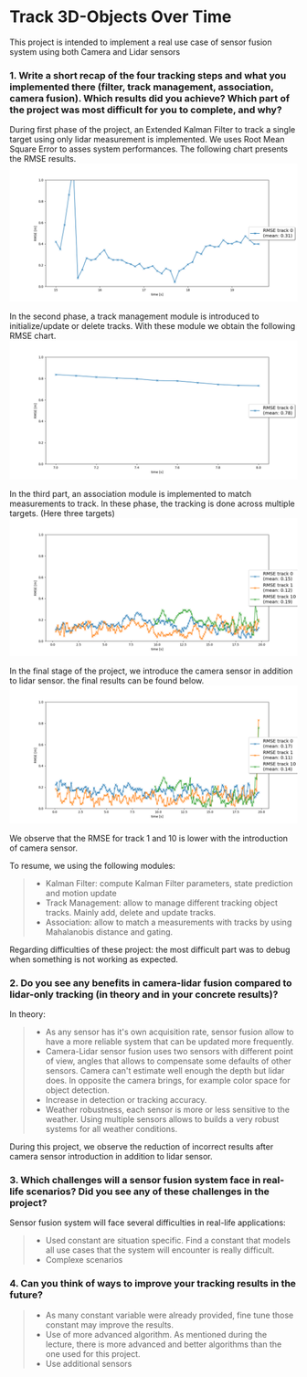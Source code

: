 # Track 3D-Objects Over Time

This project is intended to implement a real use case of sensor fusion system using both Camera and Lidar sensors

### 1. Write a short recap of the four tracking steps and what you implemented there (filter, track management, association, camera fusion). Which results did you achieve? Which part of the project was most difficult for you to complete, and why?

During first phase of the project, an Extended Kalman Filter to track a single target using only lidar measurement is implemented. We uses Root Mean Square Error to asses system performances. The following chart presents the RMSE results.
![Alt text](img/step1.png "Step 1 RMSE")

In the second phase, a track management module is introduced to initialize/update or delete tracks. With these module we obtain the following RMSE chart.
![Alt text](img/step2.png "Step 2 RMSE")

In the third part, an association module is implemented to match measurements to track. In these phase, the tracking is done across multiple targets. (Here three targets)
![Alt text](img/step3.png "Step 3 RMSE")

In the final stage of the project, we introduce the camera sensor in addition to lidar sensor. the final results can be found below.
![Alt text](img/step4.png "Step 4 RMSE")

We observe that the RMSE for track 1 and 10 is lower with the introduction of camera sensor.

To resume, we using the following modules:

>- Kalman Filter: compute Kalman Filter parameters, state prediction and motion update
>- Track Management: allow to manage different tracking object tracks. Mainly add, delete and update tracks.
>- Association: allow to match a measurements with tracks by using Mahalanobis distance and gating.

Regarding difficulties of these project: the most difficult part was to debug when something is not working as expected.

### 2. Do you see any benefits in camera-lidar fusion compared to lidar-only tracking (in theory and in your concrete results)? 

In theory:
>- As any sensor has it's own acquisition rate, sensor fusion allow to have a more reliable system that can be updated more frequently.
>- Camera-Lidar sensor fusion uses two sensors with different point of view, angles that allows to compensate some defaults of other sensors. Camera can't estimate well enough the depth but lidar does. In opposite the camera brings, for example color space for object detection.
>- Increase in detection or tracking accuracy.
>- Weather robustness, each sensor is more or less sensitive to the weather. Using multiple sensors allows to builds a very robust systems for all weather conditions.

During this project, we observe the reduction of incorrect results after camera sensor introduction in addition to lidar sensor.


### 3. Which challenges will a sensor fusion system face in real-life scenarios? Did you see any of these challenges in the project?

Sensor fusion system will face several difficulties in real-life applications:

>- Used constant are situation specific. Find a constant that models all use cases that the system will encounter is really difficult.
>- Complexe scenarios

### 4. Can you think of ways to improve your tracking results in the future?

>- As many constant variable were already provided, fine tune those constant may improve the results.
>- Use of more advanced algorithm. As mentioned during the lecture, there is more advanced and better algorithms than the one used for this project.
>- Use additional sensors


